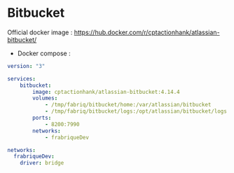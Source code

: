 Bitbucket
============

Official docker image : https://hub.docker.com/r/cptactionhank/atlassian-bitbucket/ 


* Docker compose :

```yml
version: "3"

services:
    bitbucket:
        image: cptactionhank/atlassian-bitbucket:4.14.4
        volumes:
            - /tmp/fabriq/bitbucket/home:/var/atlassian/bitbucket
            - /tmp/fabriq/bitbucket/logs:/opt/atlassian/bitbucket/logs
        ports:
            - 8200:7990
        networks:
            - frabriqueDev 

networks:
  frabriqueDev:
    driver: bridge
```

